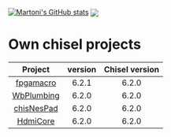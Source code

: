 [![Martoni's GitHub stats](https://github-readme-stats.vercel.app/api?username=Martoni)](https://github.com/Martoni/)
<img align="center" src="https://github-readme-stats.vercel.app/api/top-langs/?username=Martoni&layout=compact&hide_border=true&langs_count=10"/>

# Own chisel projects

| Project                                              | version | Chisel version |
|:----------------------------------------------------:|:-------:|:--------------:|
| [fpgamacro](https://github.com/Martoni/fpgamacro)    | 6.2.1   |     6.2.0      |
| [WbPlumbing](https://github.com/Martoni/WbPlumbing)  | 6.2.0   |     6.2.0      |
| [chisNesPad](https://github.com/Martoni/chisNesPad)  | 6.2.0   |     6.2.0      |
| [HdmiCore](https://github.com/Martoni/HdmiCore)      | 6.2.0   |     6.2.0      |

